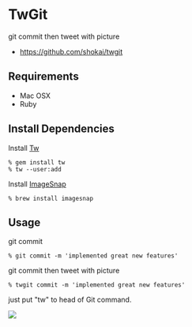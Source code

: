 TwGit
=====
git commit then tweet with picture

- https://github.com/shokai/twgit


Requirements
------------
- Mac OSX
- Ruby


Install Dependencies
--------------------

Install [Tw](http://shokai.github.io/tw)

    % gem install tw
    % tw --user:add


Install [ImageSnap](http://iharder.sourceforge.net/current/macosx/imagesnap/)

    % brew install imagesnap


Usage
-----

git commit

    % git commit -m 'implemented great new features'


git commit then tweet with picture

    % twgit commit -m 'implemented great new features'

just put "tw" to head of Git command.

<img src="http://shokai.org/archive/file/e5ff027188434f615a4e49de71eb97d9.png">
